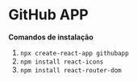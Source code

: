 # GitHub APP

**Comandos de instalação**

1. `npx create-react-app githubapp`
2. `npm install react-icons`
3. `npm install react-router-dom`
